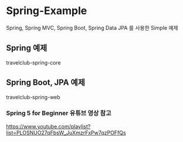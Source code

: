 # Spring-Example
Spring, Spring MVC, Spring Boot, Spring Data JPA 를 사용한 Simple 예제

## Spring 예제
travelclub-spring-core

## Spring Boot, JPA 예제
travelclub-spring-web

### Spring 5 for Beginner 유튜브 영상 참고  
https://www.youtube.com/playlist?list=PLOSNUO27qFbsW_JuXmzrFxPw7qzPOFfQs
